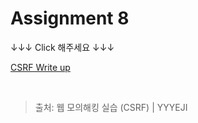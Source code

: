 # Assignment 8

↓↓↓ Click 해주세요 ↓↓↓

[CSRF Write up](https://yyyeji.tistory.com/30)

<br/>

> 출처: 웹 모의해킹 실습 (CSRF) | YYYEJI
